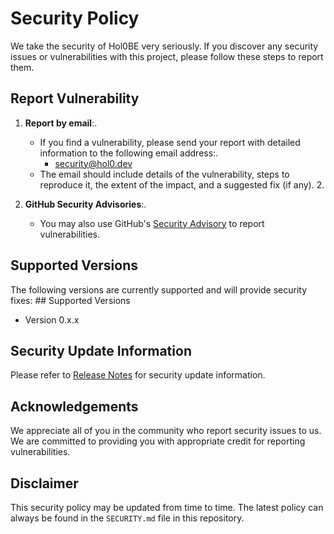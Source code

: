 # Security Policy

We take the security of Hol0BE very seriously. If you discover any security issues or vulnerabilities with this project, please follow these steps to report them.

## Report Vulnerability

1. **Report by email**:.
    - If you find a vulnerability, please send your report with detailed information to the following email address:.
      - [security@hol0.dev](mailto:security@hol0.dev)
    - The email should include details of the vulnerability, steps to reproduce it, the extent of the impact, and a suggested fix (if any). 2.

2. **GitHub Security Advisories**:.
    - You may also use GitHub's [Security Advisory](https://github.com/hol0-dev/backend/security/advisories) to report vulnerabilities.

## Supported Versions

The following versions are currently supported and will provide security fixes: ## Supported Versions

- Version 0.x.x

## Security Update Information

Please refer to [Release Notes](https://github.com/hol0-dev/backend/releases) for security update information.

## Acknowledgements

We appreciate all of you in the community who report security issues to us. We are committed to providing you with appropriate credit for reporting vulnerabilities.

## Disclaimer

This security policy may be updated from time to time. The latest policy can always be found in the `SECURITY.md` file in this repository.